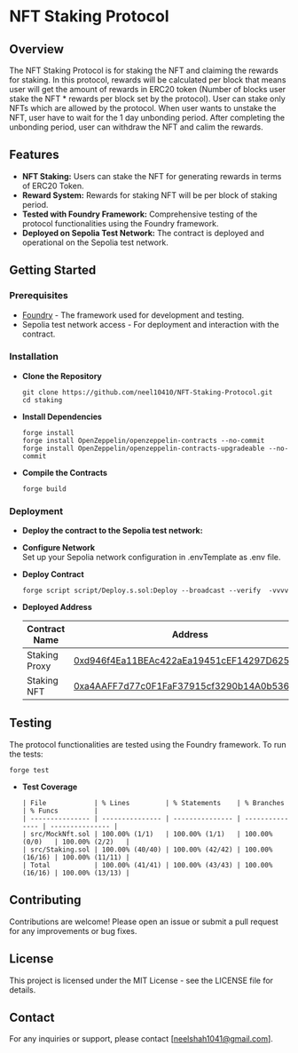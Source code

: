 # NFT Staking Protocol

## Overview

The NFT Staking Protocol is for staking the NFT and claiming the rewards for staking. In this protocol, rewards will be calculated per block that means user will get the amount of rewards in ERC20 token (Number of blocks user stake the NFT * rewards per block set by the protocol). User can stake only NFTs which are allowed by the protocol. When user wants to unstake the NFT, user have to wait for the 1 day unbonding period. After completing the unbonding period, user can withdraw the NFT and calim the rewards.

## Features

- **NFT Staking:** Users can stake the NFT for generating rewards in terms of ERC20 Token.
- **Reward System:** Rewards for staking NFT will be per block of staking period.
- **Tested with Foundry Framework:** Comprehensive testing of the protocol functionalities using the Foundry framework.
- **Deployed on Sepolia Test Network:** The contract is deployed and operational on the Sepolia test network.

## Getting Started

### Prerequisites

- [Foundry](https://getfoundry.sh/) - The framework used for development and testing.
- Sepolia test network access - For deployment and interaction with the contract.

### Installation

- **Clone the Repository**
   
      git clone https://github.com/neel10410/NFT-Staking-Protocol.git
      cd staking
   
- **Install Dependencies**
      
      forge install
      forge install OpenZeppelin/openzeppelin-contracts --no-commit
      forge install OpenZeppelin/openzeppelin-contracts-upgradeable --no-commit

- **Compile the Contracts**
  
      forge build 

### Deployment
- **Deploy the contract to the Sepolia test network:**

- **Configure Network**   
      Set up your Sepolia network configuration in .envTemplate as .env file.

- **Deploy Contract**
  
      forge script script/Deploy.s.sol:Deploy --broadcast --verify  -vvvv

- **Deployed Address**
      
    | Contract Name | Address                                                                                                                       |
    | ------------- | ----------------------------------------------------------------------------------------------------------------------------- |
    | Staking Proxy | [0xd946f4Ea11BEAc422aEa19451cEF14297D625567](https://sepolia.etherscan.io/address/0xd946f4ea11beac422aea19451cef14297d625567) |
    | Staking NFT   | [0xa4AAFF7d77c0F1FaF37915cf3290b14A0b536565](https://sepolia.etherscan.io/address/0xa4aaff7d77c0f1faf37915cf3290b14a0b536565) |


## Testing
The protocol functionalities are tested using the Foundry framework. To run the tests:

    forge test

- **Test Coverage**
      
      | File            | % Lines         | % Statements    | % Branches      | % Funcs         |
      | --------------- | --------------- | --------------- | --------------- | --------------- |
      | src/MockNft.sol | 100.00% (1/1)   | 100.00% (1/1)   | 100.00% (0/0)   | 100.00% (2/2)   |
      | src/Staking.sol | 100.00% (40/40) | 100.00% (42/42) | 100.00% (16/16) | 100.00% (11/11) |
      | Total           | 100.00% (41/41) | 100.00% (43/43) | 100.00% (16/16) | 100.00% (13/13) |


## Contributing
Contributions are welcome! Please open an issue or submit a pull request for any improvements or bug fixes.

## License
This project is licensed under the MIT License - see the LICENSE file for details.

## Contact
For any inquiries or support, please contact [neelshah1041@gmail.com].